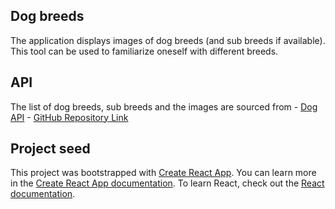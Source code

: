 ## Dog breeds

The application displays images of dog breeds (and sub breeds if available). This tool can be used to familiarize oneself with different breeds.

## API

The list of dog breeds, sub breeds and the images are sourced from
    - [Dog API](https://dog.ceo/dog-api/)
    - [GitHub Repository Link](https://github.com/ElliottLandsborough/dog-ceo-api)

## Project seed

This project was bootstrapped with [Create React App](https://github.com/facebook/create-react-app). You can learn more in the [Create React App documentation](https://facebook.github.io/create-react-app/docs/getting-started). To learn React, check out the [React documentation](https://reactjs.org/).
